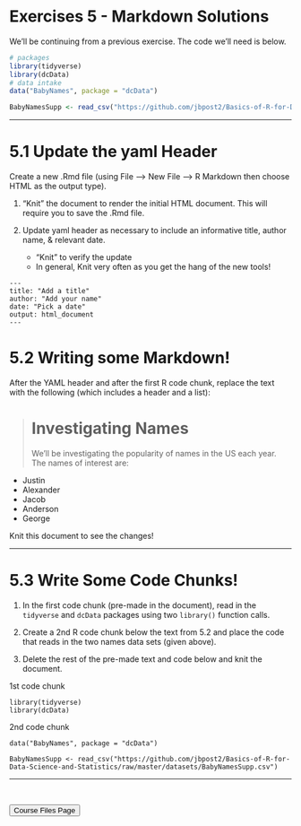 Exercises 5 - Markdown Solutions
================

We’ll be continuing from a previous exercise. The code we’ll need is
below.

``` r
# packages
library(tidyverse)  
library(dcData)     
# data intake
data("BabyNames", package = "dcData")

BabyNamesSupp <- read_csv("https://github.com/jbpost2/Basics-of-R-for-Data-Science-and-Statistics/raw/master/datasets/BabyNamesSupp.csv")
```

<hr>

# 5.1 Update the yaml Header

Create a new .Rmd file (using File –&gt; New File –&gt; R Markdown then
choose HTML as the output type).

1.  “Knit” the document to render the initial HTML document. This will
    require you to save the .Rmd file.

2.  Update yaml header as necessary to include an informative title,
    author name, & relevant date.

    -   “Knit” to verify the update
    -   In general, Knit very often as you get the hang of the new
        tools!

<!-- -->

    ---
    title: "Add a title"
    author: "Add your name"
    date: "Pick a date"
    output: html_document
    ---

# 5.2 Writing some Markdown!

After the YAML header and after the first R code chunk, replace the text
with the following (which includes a header and a list):

> # Investigating Names
>
> We’ll be investigating the popularity of names in the US each year.
> The names of interest are:

-   Justin  
-   Alexander  
-   Jacob  
-   Anderson  
-   George

Knit this document to see the changes!

<hr>

# 5.3 Write Some Code Chunks!

1.  In the first code chunk (pre-made in the document), read in the
    `tidyverse` and `dcData` packages using two `library()` function
    calls.

2.  Create a 2nd R code chunk below the text from 5.2 and place the code
    that reads in the two names data sets (given above).

3.  Delete the rest of the pre-made text and code below and knit the
    document.

1st code chunk

    library(tidyverse)
    library(dcData)

2nd code chunk

    data("BabyNames", package = "dcData")

    BabyNamesSupp <- read_csv("https://github.com/jbpost2/Basics-of-R-for-Data-Science-and-Statistics/raw/master/datasets/BabyNamesSupp.csv")

<hr>

<br>

<a href = "https://jbpost2.github.io/Basics-of-R-for-Data-Science-and-Statistics/CourseFiles.html"><button type="button">Course
Files Page</button></a>
